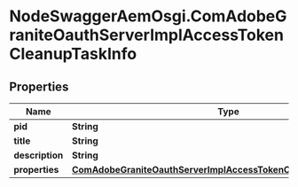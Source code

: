 # NodeSwaggerAemOsgi.ComAdobeGraniteOauthServerImplAccessTokenCleanupTaskInfo

## Properties
Name | Type | Description | Notes
------------ | ------------- | ------------- | -------------
**pid** | **String** |  | [optional] 
**title** | **String** |  | [optional] 
**description** | **String** |  | [optional] 
**properties** | [**ComAdobeGraniteOauthServerImplAccessTokenCleanupTaskProperties**](ComAdobeGraniteOauthServerImplAccessTokenCleanupTaskProperties.md) |  | [optional] 


